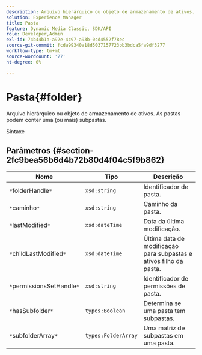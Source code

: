 ```yaml
---
description: Arquivo hierárquico ou objeto de armazenamento de ativos. As pastas podem conter uma (ou mais) subpastas.
solution: Experience Manager
title: Pasta
feature: Dynamic Media Classic, SDK/API
role: Developer,Admin
exl-id: 74b44b1a-a92e-4c97-a93b-0cd4552f78ec
source-git-commit: fcda99340a18d5037157723bb3bdca5fa9df3277
workflow-type: tm+mt
source-wordcount: '77'
ht-degree: 0%

---
```


# Pasta{#folder}

Arquivo hierárquico ou objeto de armazenamento de ativos. As pastas podem conter uma (ou mais) subpastas.

Sintaxe

## Parâmetros {#section-2fc9bea56b6d4b72b80d4f04c5f9b862}

| Nome | Tipo | Descrição |
|---|---|---|
| `*`folderHandle`*` | `xsd:string` | Identificador de pasta. |
| `*`caminho`*` | `xsd:string` | Caminho da pasta. |
| `*`lastModified`*` | `xsd:dateTime` | Data da última modificação. |
| `*`childLastModified`*` | `xsd:dateTime` | Última data de modificação para subpastas e ativos filho da pasta. |
| `*`permissionsSetHandle`*` | `xsd:string` | Identificador de permissões de pasta. |
| `*`hasSubfolder`*` | `types:Boolean` | Determina se uma pasta tem subpastas. |
| `*`subfolderArray`*` | `types:FolderArray` | Uma matriz de subpastas em uma pasta. |
